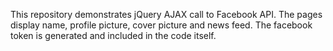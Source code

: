 This repository demonstrates jQuery AJAX call to Facebook API. The pages display name, profile picture, cover picture and news feed. The facebook token is generated and included in the code itself.
